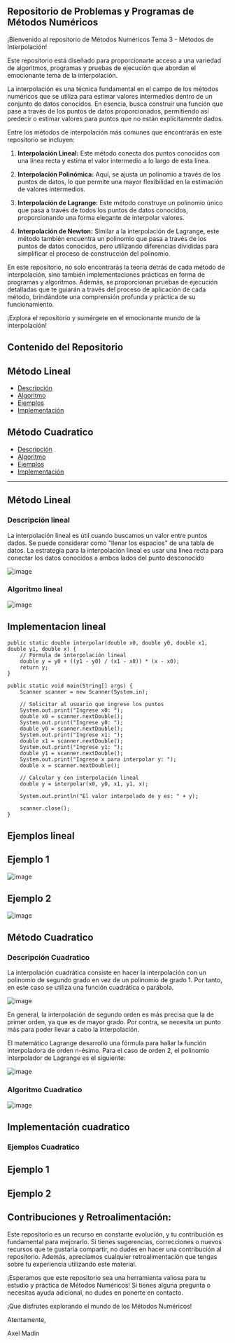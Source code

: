 
## Repositorio de Problemas y Programas de Métodos Numéricos


¡Bienvenido al repositorio de Métodos Numéricos Tema 3 - Métodos de Interpolación!

Este repositorio está diseñado para proporcionarte acceso a una variedad de algoritmos, programas y pruebas de ejecución que abordan el emocionante tema de la interpolación.

La interpolación es una técnica fundamental en el campo de los métodos numéricos que se utiliza para estimar valores intermedios dentro de un conjunto de datos conocidos. En esencia, busca construir una función que pase a través de los puntos de datos proporcionados, permitiendo así predecir o estimar valores para puntos que no están explícitamente dados.

Entre los métodos de interpolación más comunes que encontrarás en este repositorio se incluyen:

1. **Interpolación Lineal:** Este método conecta dos puntos conocidos con una línea recta y estima el valor intermedio a lo largo de esta línea.
  
2. **Interpolación Polinómica:** Aquí, se ajusta un polinomio a través de los puntos de datos, lo que permite una mayor flexibilidad en la estimación de valores intermedios.
  
3. **Interpolación de Lagrange:** Este método construye un polinomio único que pasa a través de todos los puntos de datos conocidos, proporcionando una forma elegante de interpolar valores.
  
4. **Interpolación de Newton:** Similar a la interpolación de Lagrange, este método también encuentra un polinomio que pasa a través de los puntos de datos conocidos, pero utilizando diferencias divididas para simplificar el proceso de construcción del polinomio.

En este repositorio, no solo encontrarás la teoría detrás de cada método de interpolación, sino también implementaciones prácticas en forma de programas y algoritmos. Además, se proporcionan pruebas de ejecución detalladas que te guiarán a través del proceso de aplicación de cada método, brindándote una comprensión profunda y práctica de su funcionamiento.

¡Explora el repositorio y sumérgete en el emocionante mundo de la interpolación!

## Contenido del Repositorio

## Método Lineal

- [Descripción](#descripción-lineal)
- [Algoritmo](#algoritmo-lienal)
- [Ejemplos](#ejemplos-lineal)
- [Implementación](#implementacionlineal)


## Método Cuadratico

- [Descripción](#descripción-gauss-seidel)
- [Algoritmo](#algoritmo-gauss-seidel)
- [Ejemplos](#ejemplos-gauss-seidel)
- [Implementación](#implementación-gauss-seidel)


---

## Método Lineal

### Descripción lineal

La interpolación lineal es útil cuando buscamos un valor entre puntos dados. Se puede considerar como "llenar los espacios" de una tabla de datos. La estrategia para la interpolación lineal es usar una línea recta para conectar los datos conocidos a ambos lados del punto desconocido

![image](https://github.com/xlmdn/Problemario_T5/assets/147437527/a9087117-3c63-458c-a633-6f811e2c81bb)


### Algoritmo lineal

![image](https://github.com/xlmdn/Problemario_T5/assets/147437527/becee10b-de29-4d5e-918e-0ab98d50b0b2)


## Implementacion lineal

    public static double interpolar(double x0, double y0, double x1, double y1, double x) {
        // Fórmula de interpolación lineal
        double y = y0 + ((y1 - y0) / (x1 - x0)) * (x - x0);
        return y;
    }

    public static void main(String[] args) {
        Scanner scanner = new Scanner(System.in);

        // Solicitar al usuario que ingrese los puntos
        System.out.print("Ingrese x0: ");
        double x0 = scanner.nextDouble();
        System.out.print("Ingrese y0: ");
        double y0 = scanner.nextDouble();
        System.out.print("Ingrese x1: ");
        double x1 = scanner.nextDouble();
        System.out.print("Ingrese y1: ");
        double y1 = scanner.nextDouble();
        System.out.print("Ingrese x para interpolar y: ");
        double x = scanner.nextDouble();

        // Calcular y con interpolación lineal
        double y = interpolar(x0, y0, x1, y1, x);

        System.out.println("El valor interpolado de y es: " + y);

        scanner.close();
    }

## Ejemplos lineal

## Ejemplo 1

![image](https://github.com/xlmdn/Problemario_T5/assets/147437527/e8921924-b8ec-460b-98e0-b8dbf0510373)

## Ejemplo 2

![image](https://github.com/xlmdn/Problemario_T5/assets/147437527/42b2838f-9da8-4366-abcb-bbdd97c9e316)



## Método Cuadratico

### Descripción Cuadratico

La interpolación cuadrática consiste en hacer la interpolación con un polinomio de segundo grado en vez de un polinomio de grado 1. Por tanto, en este caso se utiliza una función cuadrática o parábola.

![image](https://github.com/xlmdn/Problemario_T5/assets/147437527/5aeec2ca-2bf3-4c74-a5ae-af2c0ab5ef4f)

En general, la interpolación de segundo orden es más precisa que la de primer orden, ya que es de mayor grado. Por contra, se necesita un punto más para poder llevar a cabo la interpolación.

El matemático Lagrange desarrolló una fórmula para hallar la función interpoladora de orden n-ésimo. Para el caso de orden 2, el polinomio interpolador de Lagrange es el siguiente:


![image](https://github.com/xlmdn/Problemario_T5/assets/147437527/c2f7b6f0-1212-4f3d-b009-c92f52b2ef96)



### Algoritmo Cuadratico

![image](https://github.com/xlmdn/Problemario_T5/assets/147437527/9b295337-a942-44a9-bc2c-e2eb381fda9e)


## Implementación cuadratico




### Ejemplos Cuadratico

## Ejemplo 1



## Ejemplo 2



## Contribuciones y Retroalimentación:

Este repositorio es un recurso en constante evolución, y tu contribución es fundamental para mejorarlo. Si tienes sugerencias, correcciones o nuevos recursos que te gustaría compartir, no dudes en hacer una contribución al repositorio. Además, apreciamos cualquier retroalimentación que tengas sobre tu experiencia utilizando este material.

¡Esperamos que este repositorio sea una herramienta valiosa para tu estudio y práctica de Métodos Numéricos! Si tienes alguna pregunta o necesitas ayuda adicional, no dudes en ponerte en contacto.

¡Que disfrutes explorando el mundo de los Métodos Numéricos!

Atentamente, 

Axel Madin

